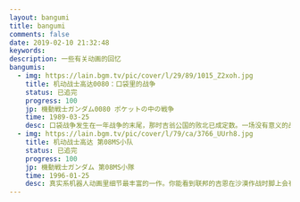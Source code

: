 ```yaml
---
layout: bangumi
title: bangumi
comments: false
date: 2019-02-10 21:32:48
keywords:
description: 一些有关动画的回忆
bangumis:
  - img: https://lain.bgm.tv/pic/cover/l/29/89/1015_Z2xoh.jpg
    title: 机动战士高达0080：口袋里的战争
    status: 已追完
    progress: 100
    jp: 機動戦士ガンダム0080 ポケットの中の戦争
    time: 1989-03-25
    desc: 口袋战争发生在一年战争的末尾，那时吉翁公国的败北已成定数。一场没有意义的战争，让这短短6集ova里发生的一切充满了欧亨利式的黑色幽默，也让其反战内核显得更为深刻。这也许是高达那么多作品中最为悲伤的故事，即使只是发生在一个不足挂齿的殖民卫星上，发生在一个吹嘘自己已经击落四架MS的新兵上。
  - img: https://lain.bgm.tv/pic/cover/l/79/ca/3766_UUrh8.jpg
    title: 机动战士高达 第08MS小队
    status: 已追完
    progress: 100
    jp: 機動戦士ガンダム 第08MS小隊
    time: 1996-01-25
    desc: 真实系机器人动画里细节最丰富的一作。你能看到联邦的吉恩在沙漠作战时脚上会有防尘布，进了沙子需要人工清理；你也能看到战士人为调低光束军刀的出力，用来在冰天雪地里制造温泉……整部作品无论吉翁还是联邦都有很多出彩的人物，前期关于人与战争的刻画也相当不错。但当原监督病逝后，新监督执手的后半段就不能那么令人满意。总的来说，是一部观感不错的作品。
---
```

